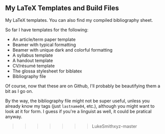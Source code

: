 ## My LaTeX Templates and Build Files

My LaTeX templates. You can also find my compiled bibliography sheet.

So far I have templates for the following:
+ An article/term paper template
+ Beamer with typical formatting
+ Beamer with unique dark and colorful formatting
+ A syllabus template
+ A handout template
+ CV/résumé template
+ The glossa stylesheet for biblatex
+ Bibliography file


Of course, now that these are on Github, I'll probably be beautifying them a bit as I go on.

By the way, the bibliography file might not be super useful, unless you already know my tags (just `lastname04`, etc.), although you might want to look at it for form. I guess if you're a linguist as well, it could be pratical anyway.
>>>>>>> LukeSmithxyz-master
